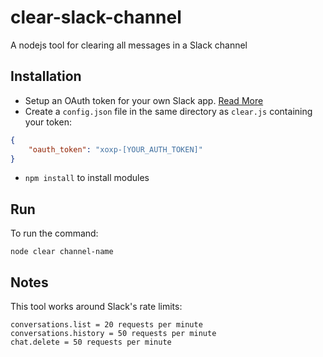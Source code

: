 # clear-slack-channel
A nodejs tool for clearing all messages in a Slack channel

## Installation
- Setup an OAuth token for your own Slack app. [Read More](https://api.slack.com/authentication/oauth-v2)
- Create a `config.json` file in the same directory as `clear.js` containing your token:
```json
{
	"oauth_token": "xoxp-[YOUR_AUTH_TOKEN]"
}
```
- `npm install` to install modules

## Run
To run the command:
```
node clear channel-name
```

## Notes
This tool works around Slack's rate limits:
```
conversations.list = 20 requests per minute
conversations.history = 50 requests per minute
chat.delete = 50 requests per minute
```
